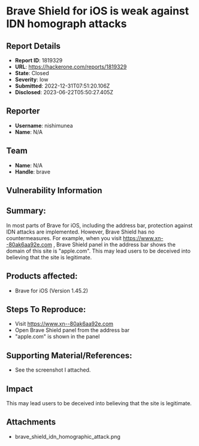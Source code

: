 # Brave Shield for iOS is weak against IDN homograph attacks

## Report Details
- **Report ID**: 1819329
- **URL**: https://hackerone.com/reports/1819329
- **State**: Closed
- **Severity**: low
- **Submitted**: 2022-12-31T07:51:20.106Z
- **Disclosed**: 2023-06-22T05:50:27.405Z

## Reporter
- **Username**: nishimunea
- **Name**: N/A

## Team
- **Name**: N/A
- **Handle**: brave

## Vulnerability Information
## Summary:

In most parts of Brave for iOS, including the address bar, protection against IDN attacks are implemented.
However, Brave Shield has no countermeasures.
For example, when you visit https://www.xn--80ak6aa92e.com , Brave Shield panel in the address bar shows the domain of this site is "apple.com".
This may lead users to be deceived into believing that the site is legitimate.

## Products affected: 

 * Brave for iOS (Version 1.45.2)

## Steps To Reproduce:

 * Visit https://www.xn--80ak6aa92e.com
 * Open Brave Shield panel from the address bar
 * "apple.com" is shown in the panel

## Supporting Material/References:

  * See the screenshot I attached.

## Impact

This may lead users to be deceived into believing that the site is legitimate.

## Attachments
- brave_shield_idn_homographic_attack.png
